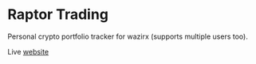 # Raptor Trading

Personal crypto portfolio tracker for wazirx (supports multiple users too).

Live [website](https://www.raptortrading.live/)

